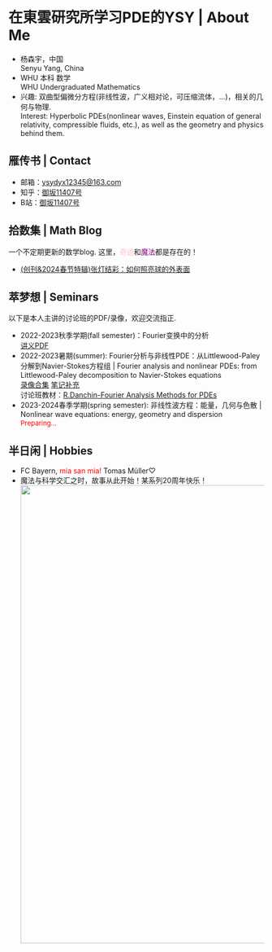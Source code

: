 <style>
.bjimg{
  position: fixed;
  top: 0;
  left: 0;
  width:100%;
height:100%;
min-width: 1000px;
z-index:-10;
zoom: 1;
  background-image: url(https://wallpapercave.com/wp/wp2350843.png);
  background-repeat: no-repeat;
  background-size: contain;
  background-position: center 0;
  opacity: 0.3;
  }
</style>
<head>
    <script src="https://cdn.mathjax.org/mathjax/latest/MathJax.js?config=TeX-AMS-MML_HTMLorMML" type="text/javascript"></script>
    <script type="text/x-mathjax-config">
        MathJax.Hub.Config({
            tex2jax: {
            skipTags: ['script', 'noscript', 'style', 'textarea', 'pre'],
            inlineMath: [['$','$']]
            }
        });
    </script>
</head>
<div class="bjimg"></div>

# 在東雲研究所学习PDE的YSY | About Me

- 杨森宇，中国<br/>
  Senyu Yang, China
- WHU 本科 数学<br/>
  WHU Undergraduated Mathematics
- 兴趣: 双曲型偏微分方程(非线性波，广义相对论，可压缩流体，...)，相关的几何与物理.<br/>
  Interest: Hyperbolic PDEs(nonlinear waves, Einstein equation of general relativity, compressible fluids, etc.), as well as the geometry and physics behind them.

## 雁传书 | Contact

- 邮箱：ysydyx12345@163.com
- 知乎：[御坂11407号](https://www.zhihu.com/people/syy-24-75)
- B站：[御坂11407号](https://space.bilibili.com/693415657?spm_id_from=333.1007.0.0)
  
## 拾数集 | Math Blog

一个不定期更新的数学blog. 这里，<font color="Pink">奇迹</font>和<font color="Purple">魔法</font>都是存在的！

- [(创刊&2024春节特辑)张灯结彩：如何照亮球的外表面](https://SenyuYangPDELearner.github.io/blog1/)<br/>

## 萃梦想 | Seminars

以下是本人主讲的讨论班的PDF/录像，欢迎交流指正.

- 2022-2023秋季学期(fall semester)：Fourier变换中的分析<br/>
  [讲义PDF](https://maths.whu.edu.cn/__local/8/3A/29/E666F656D3A1BB0F6CC873EAA90_780F196C_17408F.pdf)<br/>
- 2022-2023暑期(summer): Fourier分析与非线性PDE：从Littlewood-Paley分解到Navier-Stokes方程组 | Fourier analysis and nonlinear PDEs: from Littlewood-Paley decomposition to Navier-Stokes equations<br/>
  [录像合集](https://space.bilibili.com/693415657/channel/collectiondetail?sid=1755542)    [笔记补充](https://www.bilibili.com/read/cv27084665/)<br/>
  讨论班教材：[R.Danchin-Fourier Analysis Methods for PDEs](https://perso.math.u-pem.fr/danchin.raphael/cours/courschine.pdf)<br/>
- 2023-2024春季学期(spring semester): 非线性波方程：能量，几何与色散 | Nonlinear wave equations: energy, geometry and dispersion<br/>
  <font size=2 color="red">Preparing...</font>

## 半日闲 | Hobbies
- FC Bayern, <font color="Red">mia san mia!</font> Tomas Müller♡
- 魔法与科学交汇之时，故事从此开始！某系列20周年快乐！
  <img width="900" src="https://picx.zhimg.com/v2-c76d54b1c0c465b0227e128b4719a148_1440w.jpg?source=32738c0c">
